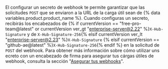 El configurar un secreto de webhook te permite garantizar que las solicitudes `POST` que se enviaron a la URL de la carga útil sean de {% data variables.product.product_name %}. Cuando configuras un secreto, recibirás los encabezados de {% if currentVersion == "free-pro-team@latest" or currentVersion ver_gt "enterprise-server@2.22" %}`X-Hub-Signature` y de `X-Hub-Signature-256`{% elsif currentVersion ver_lt "enterprise-server@2.23" %}`X-Hub-Signature` {% elsif currentVersion == "github-ae@latest" %}`X-Hub-Signature-256`{% endif %} en la solicitud de `POST` del webhook. Para obtener más información sobre cómo utilizar uns ecreto con un encabezado de firma para asegurar tus cárgas útiles de webhook, consulta la sección "[Asegurar tus webhooks](/webhooks/securing/)".
